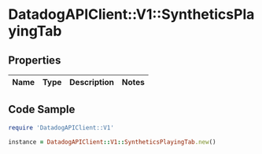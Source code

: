 # DatadogAPIClient::V1::SyntheticsPlayingTab

## Properties

Name | Type | Description | Notes
------------ | ------------- | ------------- | -------------

## Code Sample

```ruby
require 'DatadogAPIClient::V1'

instance = DatadogAPIClient::V1::SyntheticsPlayingTab.new()
```


